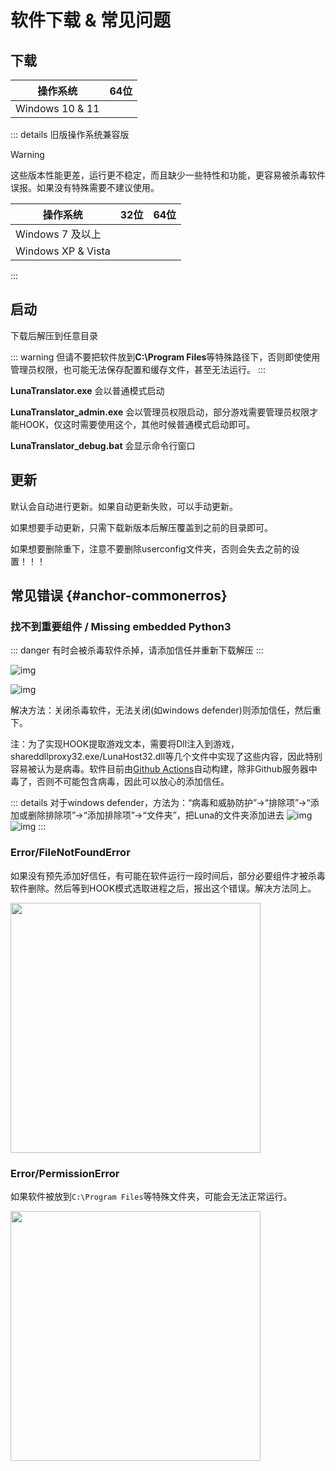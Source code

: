 # 软件下载 & 常见问题

## 下载

| 操作系统 | 64位 | 
| - | - | 
| Windows 10 & 11 | <downloadbtn href="https://lunatranslator.org/Resource/DownloadLuna/x64_win10?doc=1"/> | 

::: details 旧版操作系统兼容版

>[!WARNING]
这些版本性能更差，运行更不稳定，而且缺少一些特性和功能，更容易被杀毒软件误报。如果没有特殊需要不建议使用。

| 操作系统 | 32位 | 64位 |
| - | - | - |
| Windows 7 及以上 | <downloadbtn href="https://lunatranslator.org/Resource/DownloadLuna/x86_win7?doc=1"/> | <downloadbtn href="https://lunatranslator.org/Resource/DownloadLuna/x64_win7?doc=1"/> |
| Windows XP & Vista | <downloadbtn href="https://lunatranslator.org/Resource/DownloadLuna/x86_winxp?doc=1"/> | |

:::

## 启动

下载后解压到任意目录

::: warning
但请不要把软件放到**C:\Program Files**等特殊路径下，否则即使使用管理员权限，也可能无法保存配置和缓存文件，甚至无法运行。
:::

**LunaTranslator.exe** 会以普通模式启动 

**LunaTranslator_admin.exe** 会以管理员权限启动，部分游戏需要管理员权限才能HOOK，仅这时需要使用这个，其他时候普通模式启动即可。

**LunaTranslator_debug.bat** 会显示命令行窗口

## 更新

默认会自动进行更新。如果自动更新失败，可以手动更新。

如果想要手动更新，只需下载新版本后解压覆盖到之前的目录即可。

如果想要删除重下，注意不要删除userconfig文件夹，否则会失去之前的设置！！！

## 常见错误 {#anchor-commonerros}

### 找不到重要组件 / Missing embedded Python3

::: danger
有时会被杀毒软件杀掉，请添加信任并重新下载解压
:::

![img](https://image.lunatranslator.org/zh/cantstart/2.jpg) 

![img](https://image.lunatranslator.org/zh/missingpython.png) 

解决方法：关闭杀毒软件，无法关闭(如windows defender)则添加信任，然后重下。

注：为了实现HOOK提取游戏文本，需要将Dll注入到游戏，shareddllproxy32.exe/LunaHost32.dll等几个文件中实现了这些内容，因此特别容易被认为是病毒。软件目前由[Github Actions](https://github.com/HIllya51/LunaTranslator/actions)自动构建，除非Github服务器中毒了，否则不可能包含病毒，因此可以放心的添加信任。

::: details 对于windows defender，方法为：“病毒和威胁防护”->“排除项”->“添加或删除排除项”->“添加排除项”->“文件夹”，把Luna的文件夹添加进去
![img](https://image.lunatranslator.org/zh/cantstart/4.png) 
![img](https://image.lunatranslator.org/zh/cantstart/3.png) 
::: 

### Error/FileNotFoundError

如果没有预先添加好信任，有可能在软件运行一段时间后，部分必要组件才被杀毒软件删除。然后等到HOOK模式选取进程之后，报出这个错误。解决方法同上。

<img src="https://image.lunatranslator.org/zh/notfound.png" width=400>

### Error/PermissionError

如果软件被放到`C:\Program Files`等特殊文件夹，可能会无法正常运行。

<img src="https://image.lunatranslator.org/zh/cantstart/6.png" width=400>
